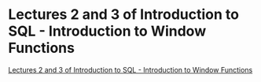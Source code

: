 # Lectures 2 and 3 of Introduction to SQL - Introduction to Window Functions
[Lectures 2 and 3 of Introduction to SQL - Introduction to Window Functions](https://aiwithcloud.com/2022/09/16/lectures_2_and_3_of_introduction_to_sql___introduction_to_window_functions/)